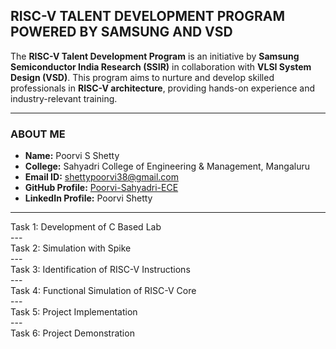 ## **RISC-V TALENT DEVELOPMENT PROGRAM POWERED BY SAMSUNG AND VSD**  
The **RISC-V Talent Development Program** is an initiative by **Samsung Semiconductor India Research (SSIR)** in collaboration with **VLSI System Design (VSD)**. This program aims to nurture and develop skilled professionals in **RISC-V architecture**, providing hands-on experience and industry-relevant training.

---

### **ABOUT ME**  
- **Name:** Poorvi S Shetty  
- **College:** Sahyadri College of Engineering & Management, Mangaluru  
- **Email ID:** shettypoorvi38@gmail.com  
- **GitHub Profile:** [Poorvi-Sahyadri-ECE](https://github.com/Poorvi-Sahyadri-ECE)  
- **LinkedIn Profile:** Poorvi Shetty  

---

<detail>
       <summary>Task 1: Development of C Based Lab</summary>
</detail>
---
<detail>
       <summary>Task 2: Simulation with Spike</summary>
</detail>
---
<detail>
       <summary>Task 3: Identification of RISC-V Instructions</summary>
</detail>
---
<detail>
       <summary>Task 4: Functional Simulation of RISC-V Core</summary>
</detail>
---
<detail>
       <summary>Task 5: Project Implementation</summary>
</detail>
---
<detail>
       <summary>Task 6: Project Demonstration</summary>
</detail>
